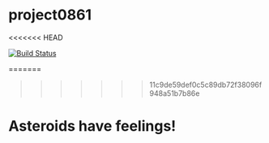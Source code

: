 # project0861
<<<<<<< HEAD

[![Build Status](https://travis-ci.org/mintii/project0861.svg?branch=master)](https://travis-ci.org/mintii/project0861)

=======
>>>>>>> 11c9de59def0c5c89db72f38096f948a51b7b86e
# Asteroids have feelings!
